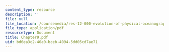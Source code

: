 ```yaml
---
content_type: resource
description: ''
file: null
file_location: /coursemedia/res-12-000-evolution-of-physical-oceanography-spring-2007/bd6ea3c240a0bceb40945dd05cd7ae71_Chapter9.pdf
file_type: application/pdf
resourcetype: Document
title: Chapter9.pdf
uid: bd6ea3c2-40a0-bceb-4094-5dd05cd7ae71
---
```

